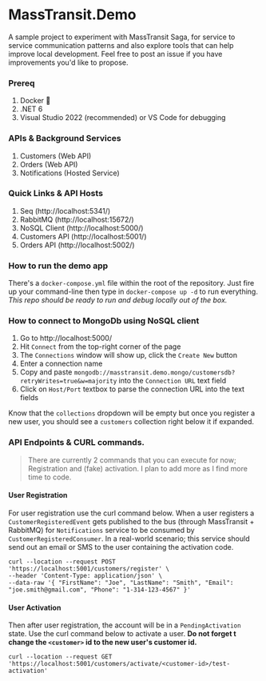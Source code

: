 # MassTransit.Demo

A sample project to experiment with MassTransit Saga, for service to service communication patterns and also explore tools that can help improve local development. Feel free to post an issue if you have improvements you'd like to propose. 

### Prereq

1. Docker 🐋
2. .NET 6
3. Visual Studio 2022 (recommended) or VS Code for debugging

### APIs & Background Services

1. Customers (Web API)
2. Orders (Web API)
3. Notifications (Hosted Service)

### Quick Links & API Hosts

1. Seq (http://localhost:5341/)
2. RabbitMQ (http://localhost:15672/)
3. NoSQL Client (http://localhost:5000/)
4. Customers API (http://localhost:5001/)
5. Orders API (http://localhost:5002/)

### How to run the demo app

There's a `docker-compose.yml` file within the root of the repository. Just fire up your command-line then type in `docker-compose up -d` to run everything. _This repo should be ready to run and debug locally out of the box._

### How to connect to MongoDb using NoSQL client

1. Go to http://localhost:5000/
2. Hit `Connect` from the top-right corner of the page
3. The `Connections` window will show up, click the `Create New` button
4. Enter a connection name
5. Copy and paste `mongodb://masstransit.demo.mongo/customersdb?retryWrites=true&w=majority` into the `Connection URL` text field
6. Click on `Host/Port` textbox to parse the connection URL into the text fields

Know that the `collections` dropdown will be empty but once you register a new user, you should see a `customers` collection right below it if expanded.

### API Endpoints & CURL commands.

> There are currently 2 commands that you can execute for now; Registration and (fake) activation. I plan to add more as I find more time to code.

#### User Registration

For user registration use the curl command below. When a user registers a `CustomerRegisteredEvent` gets published to the bus (through MassTransit + RabbitMQ) for `Notifications` service to be consumed by `CustomerRegisteredConsumer`. In a real-world scenario; this service should send out an email or SMS to the user containing the activation code.

```
curl --location --request POST 'https://localhost:5001/customers/register' \
--header 'Content-Type: application/json' \
--data-raw '{ "FirstName": "Joe", "LastName": "Smith", "Email": "joe.smith@gmail.com", "Phone": "1-314-123-4567" }'
```

#### User Activation

Then after user registration, the account will be in a `PendingActivation` state. Use the curl command below to activate a user. **Do not forget t change the `<customer>` id to the new user's customer id.**

```
curl --location --request GET 'https://localhost:5001/customers/activate/<customer-id>/test-activation'
```
